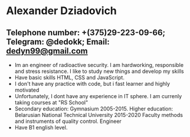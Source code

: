 # Alexander Dziadovich

## Telephone number: +(375)29-223-09-66; Telegram: @dedokk; Email: dedyn99@gmail.com

- Im an engineer of radioactive security. I am hardworking, responsible and stress resistance. I like to study new things and develop my skills
- Have basic skills HTML, CSS and JavaScript.
- I don't have any practice with code, but i fast learner and highly motivated
- Unfortunately, I dont have any experience in IT sphere. I am currenly taking courses at "RS School"
- Secondary education: Gymnasium 2005-2015. Higher education: Belarusian National Technical University 2015-2020 Faculty methods and instruments of quality control. Engineer
- Have B1 english level.
